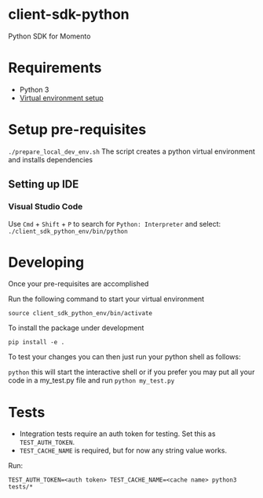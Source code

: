 # client-sdk-python
Python SDK for Momento

# Requirements
* Python 3
* [Virtual environment setup](https://packaging.python.org/guides/installing-using-pip-and-virtual-environments/#installing-virtualenv)

# Setup pre-requisites
`./prepare_local_dev_env.sh`
The script creates a python virtual environment and installs dependencies

## Setting up IDE
### Visual Studio Code
Use `Cmd` + `Shift` + `P` to search for `Python: Interpreter` and select:
`./client_sdk_python_env/bin/python`

# Developing
Once your pre-requisites are accomplished

Run the following command to start your virtual environment

`source client_sdk_python_env/bin/activate`

To install the package under development

`pip install -e .`

To test your changes you can then just run your python shell as follows:

`python` this will start the interactive shell or if you prefer you may put all
your code in a my_test.py file and run `python my_test.py`

# Tests

- Integration tests require an auth token for testing. Set this as `TEST_AUTH_TOKEN`.
- `TEST_CACHE_NAME` is required, but for now any string value works.

Run:

```
TEST_AUTH_TOKEN=<auth token> TEST_CACHE_NAME=<cache name> python3 tests/*
```
